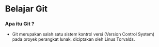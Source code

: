 # Belajar Git
### Apa itu Git ?
- Git merupakan salah satu sistem kontrol versi (Version Control System) pada proyek perangkat lunak, diciptakan oleh Linus Torvalds.

